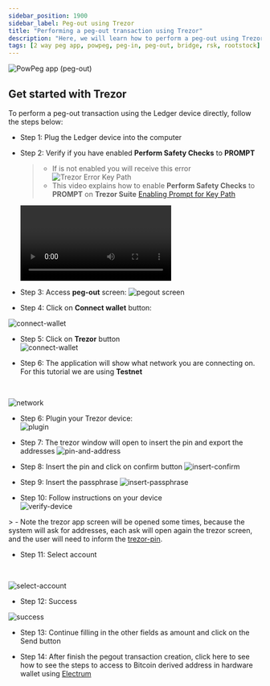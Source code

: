 ```yaml
---
sidebar_position: 1900
sidebar_label: Peg-out using Trezor
title: "Performing a peg-out transaction using Trezor"
description: "Here, we will learn how to perform a peg-out using Trezor."
tags: [2 way peg app, powpeg, peg-in, peg-out, bridge, rsk, rootstock]
---
```


![PowPeg app (peg-out)](/img/resources/powpeg/pegout.gif)

## Get started with Trezor

To perform a peg-out transaction using the Ledger device directly, follow the steps below:

* Step 1: Plug the Ledger device into the computer

* Step 2: Verify if you have enabled **Perform Safety Checks** to **PROMPT**

    > - If is not enabled you will receive this error ![Trezor Error Key Path](/img/resources/powpeg/trezor-error.png) 
    > - This video explains how to enable **Perform Safety Checks** to **PROMPT** on **Trezor Suite** [Enabling Prompt for Key Path](/img/resources/powpeg/trezor-error-fixed.mp4) 
    <Video url="/img/resources/powpeg/trezor-error-fixed.mp4" thumbnail="/img/resources/powpeg/trezor-error.png" />


* Step 3: Access **peg-out** screen:
![pegout screen](/img/resources/powpeg/pegout-button.png)

* Step 4: Click on **Connect wallet** button:

![connect-wallet](/img/resources/powpeg/pegout-ledger-trezor-connection.png)

* Step 5: Click on **Trezor** button<br/>
![connect-wallet](/img/resources/powpeg/using-hd-wallets/trezor.png)

* Step 6: The application will show what network you are connecting on. For this tutorial we are using **Testnet** 

<br/>

![network](/img/resources/powpeg/using-hd-wallets/network.png)

* Step 6: Plugin your Trezor device:<br/>
![plugin](/img/resources/powpeg/using-hd-wallets/plugin.png)

* Step 7: The trezor window will open to insert the pin and export the addresses
![pin-and-address](/img/resources/powpeg/using-hd-wallets/pin-and-address.png)

* Step 8: Insert the pin and click on confirm button
![insert-confirm](/img/resources/powpeg/using-hd-wallets/insert-confirm.png)

* Step 9: Insert the passphrase
![insert-passphrase](/img/resources/powpeg/using-hd-wallets/pass.png)

* Step 10: Follow instructions on your device <br/>
![verify-device](/img/resources/powpeg/using-hd-wallets/follow-device.png)

​> - Note the trezor app screen will be opened some times, because the system will ask for addresses, each ask will open again the trezor screen, and the user will need to inform the [trezor-pin](/img/resources/powpeg/using-hd-wallets/pass.png).

* Step 11: Select account 

<br/>

![select-account](/img/resources/powpeg/using-hd-wallets/trezor-select-account.png)

* Step 12: Success

![success](/img/resources/powpeg/using-hd-wallets/trezor-sucess.png)

* Step 13: Continue filling in the other fields as amount and click on the Send button

* Step 14: After finish the pegout transaction creation, click here to see how to see the steps to access to Bitcoin derived address in hardware wallet using [Electrum](/resources/guides/powpeg/pegout/deriving-electrum)
